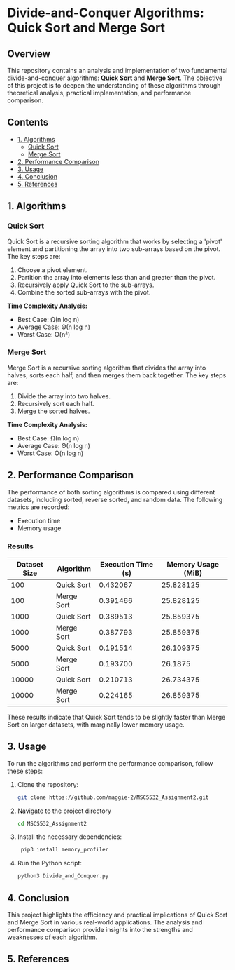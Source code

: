 # Divide-and-Conquer Algorithms: Quick Sort and Merge Sort

## Overview
This repository contains an analysis and implementation of two fundamental divide-and-conquer algorithms: **Quick Sort** and **Merge Sort**. The objective of this project is to deepen the understanding of these algorithms through theoretical analysis, practical implementation, and performance comparison.

## Contents
- [1. Algorithms](#1-algorithms)
  - [Quick Sort](#quick-sort)
  - [Merge Sort](#merge-sort)
- [2. Performance Comparison](#2-performance-comparison)
- [3. Usage](#3-usage)
- [4. Conclusion](#4-conclusion)
- [5. References](#5-references)

## 1. Algorithms

### Quick Sort
Quick Sort is a recursive sorting algorithm that works by selecting a 'pivot' element and partitioning the array into two sub-arrays based on the pivot. The key steps are:
1. Choose a pivot element.
2. Partition the array into elements less than and greater than the pivot.
3. Recursively apply Quick Sort to the sub-arrays.
4. Combine the sorted sub-arrays with the pivot.

**Time Complexity Analysis:**
- Best Case: Ω(n log n)
- Average Case: Θ(n log n)
- Worst Case: O(n²)

### Merge Sort
Merge Sort is a recursive sorting algorithm that divides the array into halves, sorts each half, and then merges them back together. The key steps are:
1. Divide the array into two halves.
2. Recursively sort each half.
3. Merge the sorted halves.

**Time Complexity Analysis:**
- Best Case: Ω(n log n)
- Average Case: Θ(n log n)
- Worst Case: O(n log n)

## 2. Performance Comparison
The performance of both sorting algorithms is compared using different datasets, including sorted, reverse sorted, and random data. The following metrics are recorded:
- Execution time
- Memory usage

### Results
| Dataset Size | Algorithm   | Execution Time (s) | Memory Usage (MiB) |
|--------------|-------------|---------------------|---------------------|
| 100          | Quick Sort  | 0.432067            | 25.828125           |
| 100          | Merge Sort  | 0.391466            | 25.828125           |
| 1000         | Quick Sort  | 0.389513            | 25.859375           |
| 1000         | Merge Sort  | 0.387793            | 25.859375           |
| 5000         | Quick Sort  | 0.191514            | 26.109375           |
| 5000         | Merge Sort  | 0.193700            | 26.1875             |
| 10000        | Quick Sort  | 0.210713            | 26.734375           |
| 10000        | Merge Sort  | 0.224165            | 26.859375           |

These results indicate that Quick Sort tends to be slightly faster than Merge Sort on larger datasets, with marginally lower memory usage.

## 3. Usage
To run the algorithms and perform the performance comparison, follow these steps:

1. Clone the repository:
   ```bash
   git clone https://github.com/maggie-2/MSCS532_Assignment2.git
2. Navigate to the project directory
   ```bash
   cd MSCS532_Assignment2
3. Install the necessary dependencies:
   ```bash
    pip3 install memory_profiler
4. Run the Python script:
   ```bash
   python3 Divide_and_Conquer.py
## 4. Conclusion
This project highlights the efficiency and practical implications of Quick Sort and Merge Sort in various real-world applications. The analysis and performance comparison provide insights into the strengths and weaknesses of each algorithm.
## 5. References

